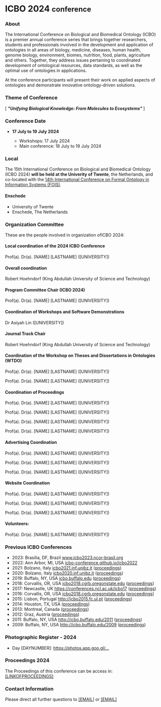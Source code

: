 <br>
<h1> ICBO 2024 <small>conference</small></h1>

### About 

The International Conference on Biological and Biomedical Ontology
(ICBO) is a premier annual conference series that brings together
researchers, students and professionals involved in the development
and application of ontologies in all areas of biology, medicine,
diseases, human health, genome biology, environment, biomes,
nutrition, food, plants, agriculture and others. Together, they
address issues pertaining to coordinated development of ontological
resources, data standards, as well as the optimal use of ontologies in
applications.

At the conference participants will present their work on applied
aspects of ontologies and demonstrate innovative ontology-driven
solutions.

### Theme of Conference 

[<i> <b> "Unifying Biological Knowledge: From Molecules to Ecosystems" </b> </i>]

### Conference Date 

<ul>
    <li><b>17 July to 19 July 2024</b></li>
    <ul>
        <li>Workshops: 17 July 2024</li>
        <li>Main conference: 18 July to 19 July 2024</li>
    </ul>
</ul>

### Local

The 15th International Conference on Biological and Biomedical
Ontology (ICBO 2024) <b>will be held at the Univerity of Twente</b>,
the Netherlands, and co-located with the <a
href="https://www.utwente.nl/en/eemcs/fois2024/">14th International
Conference on Formal Ontology in Information Systems (FOIS)</a>.

<h4><b>Enschede</b></h4>

<ul>
    <li>University of Twente</li>
    <li>Enschede, The Netherlands</li>
</ul>

### Organization Committee

<p>These are the people involved in organization ofICBO 2024:</p>
  
  <h4><b>Local coordination of the 2024 ICBO Conference</b></h4>
  <p>Prof(a). Dr(a). [NAME] [LASTNAME] ([UNIVERSITY])</p>

  <h4><b>Overall coordination</b></h4>
  <p>Robert Hoehndorf (King Abdullah University of Science and Technology)</p>

  <h4><b>Program Committee Chair (ICBO 2024)</b></h4>

  <p>Prof(a). Dr(a). [NAME] [LASTNAME] ([UNIVERSITY])</p>

  <h4><b>Coordination of Workshops and Software Demonstrations</b></h4>
  <p>Dr Asiyah Lin ([UNIVERSITY])</p>

  <h4><b>Journal Track Chair</b></h4>
  <p>Robert Hoehndorf (King Abdullah University of Science and Technology)</p>

  <h4><b>Coordination of the Workshop on Theses and Dissertations in Ontologies (WTDO)</b></h4>
  <p>Prof(a). Dr(a). [NAME] [LASTNAME] ([UNIVERSITY])</p>
  <p>Prof(a). Dr(a). [NAME] [LASTNAME] ([UNIVERSITY])</p>

  <h4><b>Coordination of Proceedings </b></h4>
  <p>Prof(a). Dr(a). [NAME] [LASTNAME] ([UNIVERSITY])</p>
  <p>Prof(a). Dr(a). [NAME] [LASTNAME] ([UNIVERSITY])</p>
  <p>Prof(a). Dr(a). [NAME] [LASTNAME] ([UNIVERSITY])</p>
  <p>Prof(a). Dr(a). [NAME] [LASTNAME] ([UNIVERSITY])</p>

  <h4><b>Advertising Coordination </b></h4>
  <p>Prof(a). Dr(a). [NAME] [LASTNAME] ([UNIVERSITY])</p>
  <p>Prof(a). Dr(a). [NAME] [LASTNAME] ([UNIVERSITY])</p>
  <p>Prof(a). Dr(a). [NAME] [LASTNAME] ([UNIVERSITY])</p>

  <h4><b>Website Coordination </b></h4>
  <p>Prof(a). Dr(a). [NAME] [LASTNAME] ([UNIVERSITY])</p>
  <p>Prof(a). Dr(a). [NAME] [LASTNAME] ([UNIVERSITY])</p>
  <p>Prof(a). Dr(a). [NAME] [LASTNAME] ([UNIVERSITY])</p>

  <h4><b>Volunteers:</b></h4>
  <p>Prof(a). Dr(a). [NAME] [LASTNAME] ([UNIVERSITY])</p> 

### Previous ICBO Conferences

<ul>
    <li>2023: Brasilia, DF, Brazil 
    <a href="https://www.icbo2023.ncor-brasil.org/index.html">www.icbo2023.ncor-brasil.org</a>
    </li>
    <li>2022: Ann Arbor, MI, USA <a
            href="https://icbo-conference.github.io/icbo2022/">icbo-conference.github.io/icbo2022</a></li>
    <li>2021: Bolzano, Italy <a href="https://icbo2021.inf.unibz.it/">icbo2021.inf.unibz.it</a> (<a
            href="http://ceur-ws.org/Vol-3073/">proceedings</a>)</li>
    <li>2020: Bolzano, Italy <a href="https://icbo2020.inf.unibz.it/">icbo2020.inf.unibz.it</a> (<a
            href="http://ceur-ws.org/Vol-2807/">proceedings</a>)</li>
    <li>2019: Buffalo, NY, USA <a href="http://icbo.buffalo.edu/">icbo.buffalo.edu</a> (<a
            href="http://ceur-ws.org/Vol-2931/">proceedings</a>)</li>
    <li>2018: Corvallis, OR, USA <a
            href="https://icbo2018.cgrb.oregonstate.edu/">icbo2018.cgrb.oregonstate.edu</a> (<a
            href="http://ceur-ws.org/Vol-2285/">proceedings</a>)</li>
    <li>2017: Newcastle, UK <a
            href="https://conferences.ncl.ac.uk/icbo17/">https://conferences.ncl.ac.uk/icbo17</a> (<a
            href="http://ceur-ws.org/Vol-2137/">proceedings</a>)</li>
    <li>2016: Corvallis, OR, USA <a
            href="https://icbo2016.cgrb.oregonstate.edu/">icbo2018.cgrb.oregonstate.edu</a> (<a
            href="http://ceur-ws.org/Vol-1747/">proceedings</a>)</li>
    <li>2015: Lisbon, Portugal <a href="http://icbo2015.fc.ul.pt/">http://icbo2015.fc.ul.pt</a> (<a
            href="http://ceur-ws.org/Vol-1515/">proceedings</a>)</li>
    <li>2014: Houston, TX, USA (<a href="http://ceur-ws.org/Vol-1327/">proceedings</a>)</li>
    <li>2013: Montreal, Canada (<a href="http://ceur-ws.org/Vol-1060/">proceedings</a>)</li>
    <li>2012: Graz, Austria (<a href="http://ceur-ws.org/Vol-897/">proceedings</a>)</li>
    <li>2011: Buffalo, NY, USA <a href="http://icbo.buffalo.edu/2011/">http://icbo.buffalo.edu/2011</a> (<a
            href="http://ceur-ws.org/Vol-833/">proceedings</a>)</li>
    <li>2009: Buffalo, NY, USA <a href="http://icbo.buffalo.edu/2009/">http://icbo.buffalo.edu/2009</a> (<a
            href="https://buffalo.box.com/shared/static/1vxdgn0r35auhzrswdy6kf1vscf7o32c.pdf">proceedings</a>)
    </li>
</ul>

### Photographic Register - 2024

<ul>
    <li>Day [DAYNUMBER]: <a href="https://photos.app.goo.gl/..." target="_blank">https://photos.app.goo.gl/...</a></li>
    <!-- <li>Day [DAYNUMBER]: <a href="https://photos.app.goo.gl/..."
            target="_blank">https://photos.app.goo.gl/...</a></li>
    <li>Day [DAYNUMBER]: <a href="https://photos.app.goo.gl/..."
            target="_blank">https://photos.app.goo.gl/...</a></li>
    <li>Day [DAYNUMBER]: <a href="https://photos.app.goo.gl/..."
            target="_blank">https://photos.app.goo.gl/...</a></li>
    <li>Day [DAYNUMBER]: <a href="https://photos.app.goo.gl/..."
            target="_blank">https://photos.app.goo.gl/...</a></li> -->
</ul>

### Proceedings 2024

The Proceedings of this conference can be access in: <a href="[LINKOFPROCEEDINGS]" target="_blank">[LINKOFPROCEEDINGS]</a>

### Contact Information 

Please direct all further questions to <a href="mailto:[EMAIL]?subject=Conference-Information">[EMAIL]</a> or <a href="mailto:[EMAIL]?subject=Conference-Information">[EMAIL]</a> 


